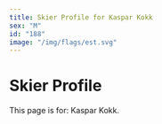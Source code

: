 ```yaml
---
title: Skier Profile for Kaspar Kokk
sex: "M"
id: "188"
image: "/img/flags/est.svg" 
---
```


# Skier Profile

This page is for: Kaspar Kokk.
    